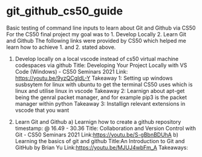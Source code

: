 # git_github_cs50_guide
Basic testing of command line inputs to learn about Git and Github via CS50
For the CS50 final project my goal was to 1. Develop Locally  2. Learn Git and Github 
The following links were provided by CS50 which helped me learn how to achieve 1. and 2. stated above.

1. Develop locally on a local vscode instead of cs50 virtual machine codespaces via github
Title: Developing Your Project Locally with VS Code (Windows) - CS50 Seminars 2021
Link: https://youtu.be/9yzQCgIdL-Y
Takeaway 1: Setting up windows susbsytem for linux with ubuntu to get the terminal CS50 uses which is linux and utilise linux in vscode
Takeaway 2: Learnign about apt-get being the genral packet manager, and for example pip3 is the packet manager within python
Takeaway 3: Installign relevant extensions in vscode that you want


2. Learn Git and Github
a) Learnign how to create a github repository timestamp: @ 16.49 - 30.36 
Title: Collaboration and Version Control with Git - CS50 Seminars 2021
Link:https://youtu.be/S-gBbnBDUhA
b) Learning the basics of git and github 
Title:An Introduction to Git and GitHub by Brian Yu
Link:https://youtu.be/MJUJ4wbFm_A
Takeaways: 

